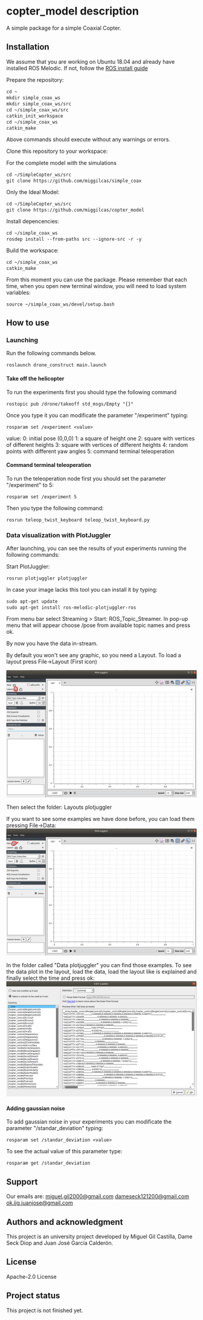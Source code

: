 # copter_model description #

A simple package for a simple Coaxial Copter.

## Installation ##

We assume that you are working on Ubuntu 18.04 and already have installed ROS Melodic. If not, follow the [ROS install guide](http://wiki.ros.org/melodic/Installation/Ubuntu)

Prepare the repository:
```
cd ~
mkdir simple_coax_ws
mkdir simple_coax_ws/src
cd ~/simple_coax_ws/src
catkin_init_workspace
cd ~/simple_coax_ws
catkin_make
```

Above commands should execute without any warnings or errors.

Clone this repository to your workspace:


For the complete model with the simulations
```
cd ~/SimpleCopter_ws/src
git clone https://github.com/miggilcas/simple_coax
```
Only the Ideal Model:
```
cd ~/SimpleCopter_ws/src
git clone https://github.com/miggilcas/copter_model
```
Install depencencies:

```
cd ~/simple_coax_ws
rosdep install --from-paths src --ignore-src -r -y
```

Build the workspace:

```
cd ~/simple_coax_ws
catkin_make
```

From this moment you can use the package. Please remember that each time, when you open new terminal window, you will need to load system variables:

```
source ~/simple_coax_ws/devel/setup.bash
```



## How to use ##

### Launching ###
Run the following commands below.
```
roslaunch drone_construct main.launch
```

#### Take off the helicopter ####
To run the experiments first you should type the following command
```
rostopic pub /drone/takeoff std_msgs/Empty "{}"
```

Once you type it you can modificate the parameter "/experiment" typing:

```
rosparam set /experiment <value>
```
value:
  0: initial pose (0,0,0)
  1: a square of height one
  2: square with vertices of different heights 
  3: square with vertices of different heights 
  4: random points with different yaw angles
  5: command terminal teleoperation

#### Command terminal teleoperation ####
To run the teleoperation node first you should set the parameter "/experiment" to 5:
```
rosparam set /experiment 5
```


Then you type the following command:

```
rosrun teleop_twist_keyboard teleop_twist_keyboard.py
```


### Data visualization with PlotJuggler ###
After launching, you can see the results of yout experiments running the following commands:

Start PlotJuggler:

```
rosrun plotjuggler plotjuggler
```

In case your image lacks this tool you can install it by typing:

```
sudo apt-get update
sudo apt-get install ros-melodic-plotjuggler-ros
```
From menu bar select Streaming > Start: ROS_Topic_Streamer. In pop-up menu that will appear choose /pose from available topic names and press ok.

By now you have the data in-stream.

By default you won't see any graphic, so you need a Layout. To load a layout press File->Layout (First icon)

![Image text](https://github.com/miggilcas/copter_model/blob/main/Images/plotjuggler_tutorial1.png)

Then select the folder: Layouts plotjuggler

If you want to see some examples we have done before, you can load them pressing File->Data:
![Image text](https://github.com/miggilcas/copter_model/blob/main/Images/plotjuggler_tutorial2.png)

In the folder called "Data plotjuggler" you can find those examples. 
To see the data plot in the layout, load the data, load the layout like is explained and finally select the time and press ok:
![Image text](https://github.com/miggilcas/copter_model/blob/main/Images/plotjuggler_tutorial3.png)




#### Adding gaussian noise ####
To add gaussian noise in your experiments you can modificate the parameter "/standar_deviation" typing:

```
rosparam set /standar_deviation <value>
```

To see the actual value of this parameter type:

```
rosparam get /standar_deviation
```

## Support
Our emails are:
	miguel.gil2000@gmail.com 	dameseck121200@gmail.com	ok.jjg.juanjose@gmail.com


## Authors and acknowledgment
This project is an university project developed by Miguel Gil Castilla, Dame Seck Diop and Juan José García Calderón.

## License
Apache-2.0 License

## Project status
This project is not finished yet.

